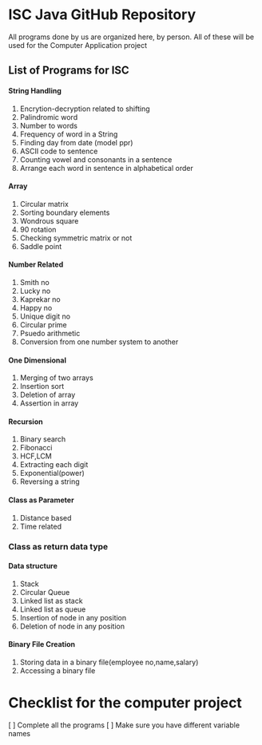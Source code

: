 # ISC Java GitHub Repository
  All programs done by us are organized here, by person. All of these will be used for the Computer Application project
## List of Programs for ISC
#### String Handling

  1. Encrytion-decryption related to shifting
  2. Palindromic word
  3. Number to words
  4. Frequency of word in a String
  5. Finding day from date (model ppr)
  6. ASCII code to sentence
  7. Counting vowel and consonants in a sentence
  7. Arrange each word in sentence in alphabetical order

#### Array

  1. Circular matrix
  2. Sorting boundary elements
  3. Wondrous square
  3. 90 rotation
  4. Checking symmetric matrix or not
  5. Saddle point

#### Number Related

  1. Smith no
  2. Lucky no
  3. Kaprekar no
  4. Happy no
  5. Unique digit no
  6. Circular prime
  7. Psuedo arithmetic
  8. Conversion from one number system to another

#### One Dimensional 

  1. Merging of two arrays
  2. Insertion sort
  3. Deletion of array
  4. Assertion in array

#### Recursion

  1. Binary search
  2. Fibonacci
  3. HCF,LCM
  4. Extracting each digit
  5. Exponential(power)
  6. Reversing a string

#### Class as Parameter

  1. Distance based
  2. Time related

### Class as return data type

#### Data structure

  1. Stack
  2. Circular Queue
  3. Linked list as stack
  4. Linked list as queue
  5. Insertion of node in any position
  6. Deletion of node in any position

#### Binary File Creation

  1. Storing data in a binary file(employee no,name,salary)
  2. Accessing a binary file

# Checklist for the computer project
 [ ] Complete all the programs 
 [ ] Make sure you have different variable names
